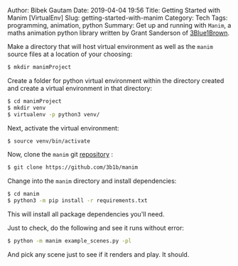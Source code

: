 Author: Bibek Gautam
Date: 2019-04-04 19:56
Title: Getting Started with Manim [VirtualEnv]
Slug: getting-started-with-manim
Category: Tech
Tags: programming, animation, python
Summary: Get up and running with `Manim`, a maths animation python library written by Grant Sanderson of [3Blue1Brown](https://www.youtube.com/channel/UCYO_jab_esuFRV4b17AJtAw).


Make a directory that will host virtual environment as well as the `manim` source files at a
location of your choosing:
```bash
$ mkdir manimProject
```
Create a folder for python virtual environment within the directory created and create a virtual environment in that directory:
```bash
$ cd manimProject
$ mkdir venv
$ virtualenv -p python3 venv/
```

Next, activate the virtual environment:
```bash
$ source venv/bin/activate
```

Now, clone the `manim` git [repository](https://github.com/3b1b/manim) :
```bash
$ git clone https://github.com/3b1b/manim
```

Change into the `manim` directory and install dependencies:
```bash
$ cd manim
$ python3 -m pip install -r requirements.txt
```

This will install all package dependencies you'll need.

Just to check, do the following and see it runs without error:
```bash
$ python -m manim example_scenes.py -pl

```

And pick any scene just to see if it renders and play. It should.
